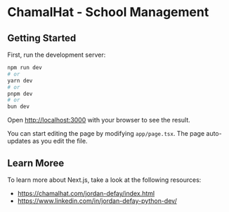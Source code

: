 # ChamalHat - School Management

## Getting Started

First, run the development server:

```bash
npm run dev
# or
yarn dev
# or
pnpm dev
# or
bun dev
```

Open [http://localhost:3000](http://localhost:3000) with your browser to see the result.

You can start editing the page by modifying `app/page.tsx`. The page auto-updates as you edit the file.

## Learn Moree

To learn more about Next.js, take a look at the following resources:

- https://chamalhat.com/jordan-defay/index.html
- https://www.linkedin.com/in/jordan-defay-python-dev/
